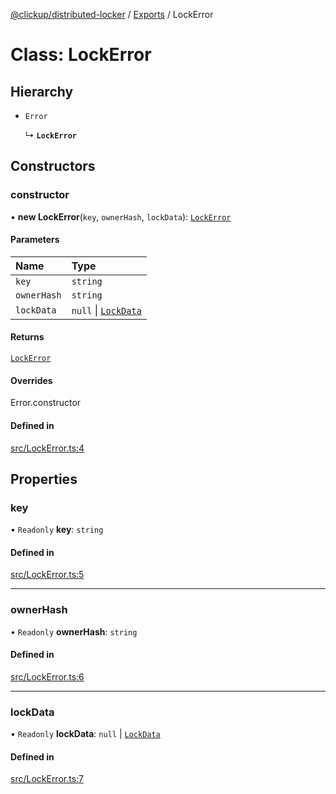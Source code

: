[@clickup/distributed-locker](../README.md) / [Exports](../modules.md) / LockError

# Class: LockError

## Hierarchy

- `Error`

  ↳ **`LockError`**

## Constructors

### constructor

• **new LockError**(`key`, `ownerHash`, `lockData`): [`LockError`](LockError.md)

#### Parameters

| Name | Type |
| :------ | :------ |
| `key` | `string` |
| `ownerHash` | `string` |
| `lockData` | ``null`` \| [`LockData`](../interfaces/LockData.md) |

#### Returns

[`LockError`](LockError.md)

#### Overrides

Error.constructor

#### Defined in

[src/LockError.ts:4](https://github.com/clickup/distributed-locker/blob/master/src/LockError.ts#L4)

## Properties

### key

• `Readonly` **key**: `string`

#### Defined in

[src/LockError.ts:5](https://github.com/clickup/distributed-locker/blob/master/src/LockError.ts#L5)

___

### ownerHash

• `Readonly` **ownerHash**: `string`

#### Defined in

[src/LockError.ts:6](https://github.com/clickup/distributed-locker/blob/master/src/LockError.ts#L6)

___

### lockData

• `Readonly` **lockData**: ``null`` \| [`LockData`](../interfaces/LockData.md)

#### Defined in

[src/LockError.ts:7](https://github.com/clickup/distributed-locker/blob/master/src/LockError.ts#L7)
